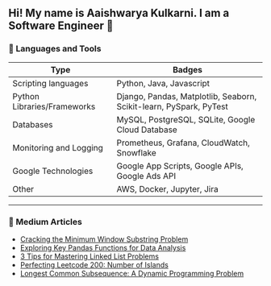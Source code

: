 ## Hi! My name is Aaishwarya Kulkarni. I am a Software Engineer 👋

### 🧠 Languages and Tools

| Type | Badges |
| -- | -- |
| Scripting languages | Python, Java, Javascript |
| Python Libraries/Frameworks | Django, Pandas, Matplotlib, Seaborn, Scikit-learn, PySpark, PyTest | 
| Databases | MySQL, PostgreSQL, SQLite, Google Cloud Database |
| Monitoring and Logging | Prometheus, Grafana, CloudWatch, Snowflake |
| Google Technologies | Google App Scripts, Google APIs, Google Ads API |
|Other | AWS, Docker, Jupyter, Jira |

---
### 📝 Medium Articles

<!-- MEDIUM:START -->
- [Cracking the Minimum Window Substring Problem](https://aaishwaryakulkarni.medium.com/cracking-the-minimum-window-substring-problem-8611827d6faa)
- [Exploring Key Pandas Functions for Data Analysis](https://medium.com/@aaishwaryakulkarni/exploring-key-pandas-functions-for-data-analysis-3fe61c028d0a)
- [3 Tips for Mastering Linked List Problems](https://medium.com/@aaishwaryakulkarni/3-tips-for-mastering-linked-list-problems-bcac5a0d6bbb)
- [Perfecting Leetcode 200: Number of Islands](https://medium.com/@aaishwaryakulkarni/perfecting-leetcode-200-number-of-islands-ebd387776f8d)
- [Longest Common Subsequence: A Dynamic Programming Problem](https://medium.com/@aaishwaryakulkarni/longest-common-subsequence-a-dynamic-programming-problem-754a20c29a6d)
<!-- MEDIUM:END -->